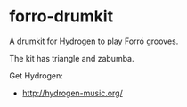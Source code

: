 # forro-drumkit
A drumkit for Hydrogen to play Forró grooves.

The kit has triangle and zabumba.

Get Hydrogen:
 - http://hydrogen-music.org/
